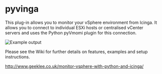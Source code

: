 pyvinga
=======

This plug-in allows you to monitor your vSphere environment from Icinga. It allows you to connect to individual
ESXi hosts or centralised vCenter servers and uses the Python pyVmomi plugin for this connection.

<img src="http://geeklee.co.uk/github/pyvinga1b.png" alt="Example output">

Please see the Wiki for further details on features, examples and setup instructions.

http://www.geeklee.co.uk/monitor-vsphere-with-python-and-icinga/
